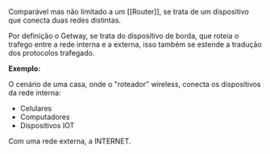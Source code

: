 Comparável mas não limitado a um [[Router]], se trata de um dispositivo que conecta duas redes distintas.

Por definição o Getway, se trata do dispositivo de borda, que roteia o trafego entre a rede interna e a externa, isso também se estende a tradução dos protocolos trafegado.

**Exemplo:**

O cenário de uma casa, onde o "roteador" wireless, conecta os dispositivos da rede interna:

- Celulares
- Computadores
- Dispositivos IOT

Com uma rede externa, a INTERNET. 